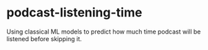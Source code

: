 # podcast-listening-time
Using classical ML models to predict how much time podcast will be listened before skipping it.
